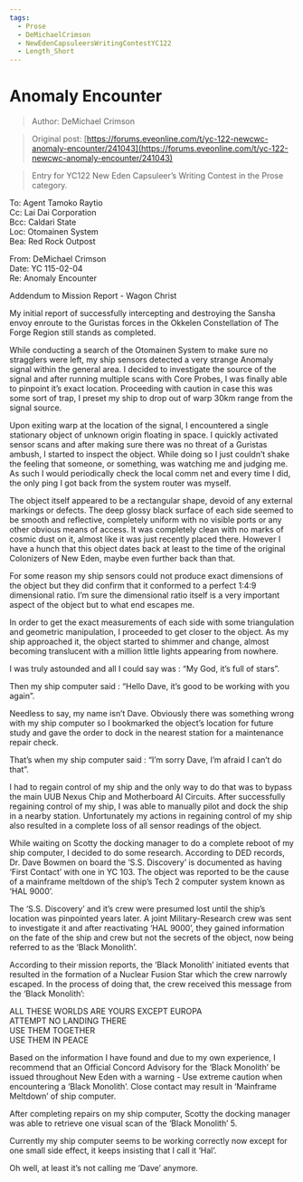 ```yaml
---
tags:
  - Prose
  - DeMichaelCrimson
  - NewEdenCapsuleersWritingContestYC122
  - Length_Short
---
```


# Anomaly Encounter

> Author: DeMichael Crimson

> Original post: [https://forums.eveonline.com/t/yc-122-newcwc-anomaly-encounter/241043](https://forums.eveonline.com/t/yc-122-newcwc-anomaly-encounter/241043)

> Entry for YC122 New Eden Capsuleer’s Writing Contest in the Prose category.


To: Agent Tamoko Raytio<br>
Cc: Lai Dai Corporation<br>
Bcc: Caldari State<br>
Loc: Otomainen System<br>
Bea: Red Rock Outpost

From: DeMichael Crimson<br>
Date: YC 115-02-04<br>
Re: Anomaly Encounter

Addendum to Mission Report - Wagon Christ

My initial report of successfully intercepting and destroying the Sansha envoy enroute to the Guristas forces in the Okkelen Constellation of The Forge Region still stands as completed.

While conducting a search of the Otomainen System to make sure no stragglers were left, my ship sensors detected a very strange Anomaly signal within the general area. I decided to investigate the source of the signal and after running multiple scans with Core Probes, I was finally able to pinpoint it’s exact location. Proceeding with caution in case this was some sort of trap, I preset my ship to drop out of warp 30km range from the signal source.

Upon exiting warp at the location of the signal, I encountered a single stationary object of unknown origin floating in space. I quickly activated sensor scans and after making sure there was no threat of a Guristas ambush, I started to inspect the object. While doing so I just couldn’t shake the feeling that someone, or something, was watching me and judging me. As such I would periodically check the local comm net and every time I did, the only ping I got back from the system router was myself.

The object itself appeared to be a rectangular shape, devoid of any external markings or defects. The deep glossy black surface of each side seemed to be smooth and reflective, completely uniform with no visible ports or any other obvious means of access. It was completely clean with no marks of cosmic dust on it, almost like it was just recently placed there. However I have a hunch that this object dates back at least to the time of the original Colonizers of New Eden, maybe even further back than that.

For some reason my ship sensors could not produce exact dimensions of the object but they did confirm that it conformed to a perfect 1:4:9 dimensional ratio. I’m sure the dimensional ratio itself is a very important aspect of the object but to what end escapes me.

In order to get the exact measurements of each side with some triangulation and geometric manipulation, I proceeded to get closer to the object. As my ship approached it, the object started to shimmer and change, almost becoming translucent with a million little lights appearing from nowhere.

I was truly astounded and all I could say was : “My God, it’s full of stars”.

Then my ship computer said : “Hello Dave, it’s good to be working with you again”.

Needless to say, my name isn’t Dave. Obviously there was something wrong with my ship computer so I bookmarked the object’s location for future study and gave the order to dock in the nearest station for a maintenance repair check.

That’s when my ship computer said : “I’m sorry Dave, I’m afraid I can’t do that”.

I had to regain control of my ship and the only way to do that was to bypass the main UUB Nexus Chip and Motherboard AI Circuits. After successfully regaining control of my ship, I was able to manually pilot and dock the ship in a nearby station. Unfortunately my actions in regaining control of my ship also resulted in a complete loss of all sensor readings of the object.

While waiting on Scotty the docking manager to do a complete reboot of my ship computer, I decided to do some research. According to DED records, Dr. Dave Bowmen on board the ‘S.S. Discovery’ is documented as having ‘First Contact’ with one in YC 103. The object was reported to be the cause of a mainframe meltdown of the ship’s Tech 2 computer system known as ‘HAL 9000’.

The ‘S.S. Discovery’ and it’s crew were presumed lost until the ship’s location was pinpointed years later. A joint Military-Research crew was sent to investigate it and after reactivating ‘HAL 9000’, they gained information on the fate of the ship and crew but not the secrets of the object, now being referred to as the ‘Black Monolith’.

According to their mission reports, the ‘Black Monolith’ initiated events that resulted in the formation of a Nuclear Fusion Star which the crew narrowly escaped. In the process of doing that, the crew received this message from the ‘Black Monolith’:

ALL THESE WORLDS ARE YOURS EXCEPT EUROPA<br>
ATTEMPT NO LANDING THERE<br>
USE THEM TOGETHER<br>
USE THEM IN PEACE

Based on the information I have found and due to my own experience, I recommend that an Official Concord Advisory for the ‘Black Monolith’ be issued throughout New Eden with a warning - Use extreme caution when encountering a ‘Black Monolith’. Close contact may result in ‘Mainframe Meltdown’ of ship computer.

After completing repairs on my ship computer, Scotty the docking manager was able to retrieve one visual scan of the ‘Black Monolith’ 5.

Currently my ship computer seems to be working correctly now except for one small side effect, it keeps insisting that I call it ‘Hal’.

Oh well, at least it’s not calling me ‘Dave’ anymore.